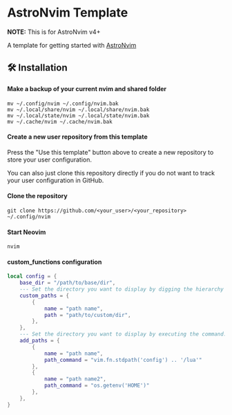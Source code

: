 # AstroNvim Template

**NOTE:** This is for AstroNvim v4+

A template for getting started with [AstroNvim](https://github.com/AstroNvim/AstroNvim)

## 🛠️ Installation

#### Make a backup of your current nvim and shared folder

```shell
mv ~/.config/nvim ~/.config/nvim.bak
mv ~/.local/share/nvim ~/.local/share/nvim.bak
mv ~/.local/state/nvim ~/.local/state/nvim.bak
mv ~/.cache/nvim ~/.cache/nvim.bak
```

#### Create a new user repository from this template

Press the "Use this template" button above to create a new repository to store your user configuration.

You can also just clone this repository directly if you do not want to track your user configuration in GitHub.

#### Clone the repository

```shell
git clone https://github.com/<your_user>/<your_repository> ~/.config/nvim
```

#### Start Neovim

```shell
nvim
```

#### custom_functions configuration
```lua
local config = {
    base_dir = "/path/to/base/dir",
    --- Set the directory you want to display by digging the hierarchy from the base directory.
    custom_paths = {
        {
            name = "path name",
            path = "path/to/custom/dir",
        },
    },
    --- Set the directory you want to display by executing the command.
    add_paths = {
        {
            name = "path name",
            path_command = "vim.fn.stdpath('config') .. '/lua'"
        },
        {
            name = "path name2",
            path_command = "os.getenv('HOME')"
        },
    },
}
```
